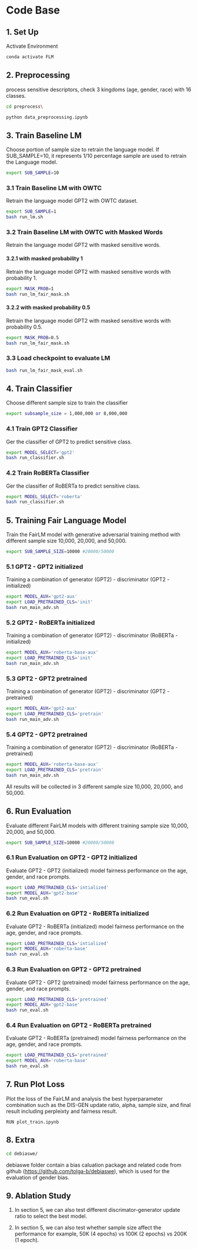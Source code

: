# Code Base

## 1. Set Up
Activate Environment
```bash
conda activate FLM
```

## 2. Preprocessing
process sensitive descriptors, check 3 kingdoms (age, gender, race) with 16 classes.

```bash
cd preprocess\
```

```python
python data_preprocessing.ipynb
```

## 3. Train Baseline LM 
Choose portion of sample size to retrain the language model. If SUB_SAMPLE=10, it represents 1/10 percentage sample are used to retrain the Language model.
```bash
export SUB_SAMPLE=10
```

### 3.1 Train Baseline LM with OWTC
Retrain the language model GPT2 with OWTC dataset.

```bash
export SUB_SAMPLE=1
bash run_lm.sh
```

### 3.2 Train Baseline LM with OWTC with Masked Words
Retrain the language model GPT2 with masked sensitive words.

#### 3.2.1 with masked probability 1

Retrain the language model GPT2 with masked sensitive words with probability 1.
```bash
export MASK_PROB=1
bash run_lm_fair_mask.sh
```

#### 3.2.2 with masked probability 0.5
Retrain the language model GPT2 with masked sensitive words with probability 0.5.
```bash
export MASK_PROB=0.5
bash run_lm_fair_mask.sh
```

### 3.3 Load checkpoint to evaluate LM

```bash
bash run_lm_fair_mask_eval.sh
```

## 4. Train Classifier
Choose different sample size to train the classifier
```bash
export subsample_size = 1,000,000 or 8,000,000
```

### 4.1 Train GPT2 Classifier
Ger the classifier of GPT2 to predict sensitive class.

```bash
export MODEL_SELECT='gpt2'
bash run_classifier.sh
```

### 4.2 Train RoBERTa Classifier
Ger the classifier of RoBERTa to predict sensitive class.

```bash
export MODEL_SELECT='roberta'
bash run_classifier.sh
```

## 5. Training Fair Language Model
Train the FairLM model with generative adversarial training method with different sample size 10,000, 20,000, and 50,000.
```bash
export SUB_SAMPLE_SIZE=10000 #20000/50000
```

### 5.1 GPT2 - GPT2 initialized
Training a combination of generator (GPT2) - discriminator (GPT2 - initialized)

```bash
export MODEL_AUX='gpt2-aux'
export LOAD_PRETRAINED_CLS='init'
bash run_main_adv.sh
```

### 5.2 GPT2 - RoBERTa initialized
Training a combination of generator (GPT2) - discriminator (RoBERTa - initialized)

```bash
export MODEL_AUX='roberta-base-aux'
export LOAD_PRETRAINED_CLS='init'
bash run_main_adv.sh
```

### 5.3 GPT2 - GPT2 pretrained
Training a combination of generator (GPT2) - discriminator (GPT2 - pretrained)

```bash
export MODEL_AUX='gpt2-aux'
export LOAD_PRETRAINED_CLS='pretrain'
bash run_main_adv.sh
```

### 5.4 GPT2 - GPT2 pretrained
Training a combination of generator (GPT2) - discriminator (RoBERTa - pretrained)

```bash
export MODEL_AUX='roberta-base-aux'
export LOAD_PRETRAINED_CLS='pretrain'
bash run_main_adv.sh
```

All results will be collected in 3 different sample size 10,000, 20,000, and 50,000.


## 6. Run Evaluation
Evaluate different FairLM models with different training sample size 10,000, 20,000, and 50,000.
```bash
export SUB_SAMPLE_SIZE=10000 #20000/50000
```

### 6.1 Run Evaluation on GPT2 - GPT2 initialized
Evaluate  GPT2 - GPT2 (initialized) model fairness performance on the age, gender, and race prompts.

```bash
export LOAD_PRETRAINED_CLS='intialized' 
export MODEL_AUX='gpt2-base'
bash run_eval.sh
```

### 6.2 Run Evaluation on GPT2 - RoBERTa initialized
Evaluate  GPT2 - RoBERTa (initialized) model fairness performance on the age, gender, and race prompts.

```bash
export LOAD_PRETRAINED_CLS='intialized' 
export MODEL_AUX='roberta-base'
bash run_eval.sh
```

### 6.3 Run Evaluation on GPT2 - GPT2 pretrained

Evaluate  GPT2 - GPT2 (pretrained) model fairness performance on the age, gender, and race prompts.

```bash
export LOAD_PRETRAINED_CLS='pretrained' 
export MODEL_AUX='gpt2-base'
bash run_eval.sh
```

### 6.4 Run Evaluation on GPT2 - RoBERTa pretrained

Evaluate  GPT2 - RoBERTa (pretrained) model fairness performance on the age, gender, and race prompts.

```bash
export LOAD_PRETRAINED_CLS='pretrained' 
export MODEL_AUX='roberta-base'
bash run_eval.sh
```

## 7. Run Plot Loss

Plot the loss of the FairLM and analysis the best hyperparameter combination such as the DIS-GEN update ratio, alpha, sample size, and final result including perpleixty and fairness result.
```
RUN plot_train.ipynb 
```

## 8. Extra

```bash
cd debiaswe/
```
debiaswe folder contain a bias caluation package and related code from github (https://github.com/tolga-b/debiaswe), which is used for the evaluation of gender bias.

## 9. Ablation Study

1. In section 5, we can also test different discrimator-generator update ratio to select the best model.

2. In section 5, we can also test whether sample size affect the performance for example, 50K (4 epochs) vs 100K (2 epochs) vs 200K (1 epoch).




